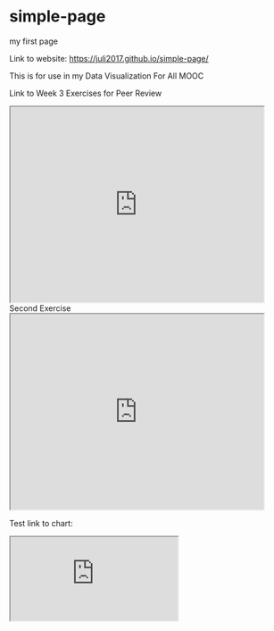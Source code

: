 # simple-page
my first page


Link to website: https://juli2017.github.io/simple-page/

This is for use in my Data Visualization For All MOOC

Link to Week 3 Exercises for Peer Review

<iframe src="https://juli2017.github.io/leaflet-map-simple" width="90%" height="350"></iframe>
Second Exercise
<iframe src="https://juli2017.github.io/highcharts-scatter-csv" width="90%" height="350"></iframe>

Test link to chart:
<iframe src="https://docs.google.com/spreadsheets/d/1sYJnsvG2jXPq2vVNgryU9MAoWyyn9WQX8YwKTJH5q2Q/pubchart?oid=1270431574&amp;format=interactive"> width="90%" height="400"</iframe>
